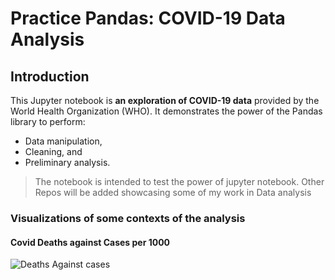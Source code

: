 # Practice Pandas: COVID-19 Data Analysis
## Introduction
This Jupyter notebook is **an exploration of COVID-19 data** provided by the World Health Organization (WHO). 
It demonstrates the power of the Pandas library to perform:

- Data manipulation, 
- Cleaning, and 
- Preliminary analysis.

>The notebook is intended to test the power of jupyter notebook. Other Repos will be added showcasing some of my work in Data analysis

### Visualizations of some contexts of the analysis
#### Covid Deaths against Cases per 1000
![Deaths Against cases](https://github.com/ChuckJovans/TestingPD/assets/90473880/795eca36-b623-4261-9159-4faa00a53561)
